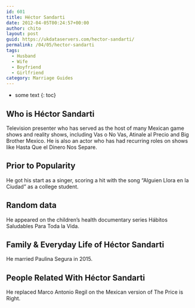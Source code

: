 ```yaml
---
id: 601
title: Héctor Sandarti
date: 2012-04-05T00:24:57+00:00
author: chito
layout: post
guid: https://ukdataservers.com/hector-sandarti/
permalink: /04/05/hector-sandarti
tags:
  - Husband
  - Wife
  - Boyfriend
  - Girlfriend
category: Marriage Guides
---
```


* some text
{: toc}


## Who is  Héctor Sandarti
                  
                  
                  
Television presenter who has served as the host of many Mexican game shows and reality shows, including Vas o No Vas, Atinale al Precio and Big Brother Mexico. He is also an actor who has had recurring roles on shows like Hasta Que el Dinero Nos Separe. 
                  
                
                
                
## Prior to Popularity 
                  
                  
                  
He got his start as a singer, scoring a hit with the song &#8220;Alguien Llora en la Ciudad&#8221; as a college student. 
                  
                
                
                
## Random data 
                  
                  
                  
He appeared on the children&#8217;s health documentary series Hábitos Saludables Para Toda la Vida. 
                  
                
                
                
## Family & Everyday Life of Héctor Sandarti
                  
                  
                  
He married Paulina Segura in 2015.
                  
                
                
                
## People Related With  Héctor Sandarti
                  
                  
                  
He replaced Marco Antonio Regil on the Mexican version of The Price is Right. 
                  
                
              
            
          
          
          
    
    
  
